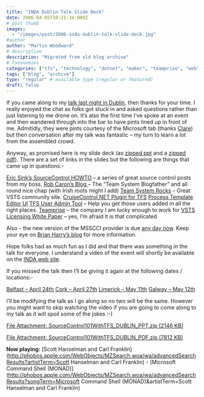 ```yaml
---
title: "INDA Dublin Talk Slide Deck"
date: 2006-04-05T10:21:34.000Z
# post thumb
images:
  - "/images/post/2006-inda-dublin-talk-slide-deck.jpg"
#author
author: "Martin Woodward"
# description
description: "Migrated from old blog archive"
# Taxonomies
categories: ["tfs", "technology", "dotnet", "maker", "teamprise", "web", "podcast", "personal"]
tags: ["blog", "archive"]
type: "regular" # available type (regular or featured)
draft: false
---
```

If you came along to my [talk last night in Dublin](http://www.developers.ie/session.aspx?s=44), then thanks for your time.  I really enjoyed the chat as folks got stuck in and asked questions rather than just listening to me drone on.  It’s also the first time I’ve spoke at an event and then wandered through into the bar to have pints lined up in front of me.  Admitidly, they were pints courtesy of the Microsoft tab (thanks [Clare](http://blogs.msdn.com/clare_dillon/)) but then conversation after my talk was fantastic – my turn to learn a lot from the assembled crowd.

Anyway, as promised here is my slide deck (as [zipped ppt](http://www.woodwardweb.com/blog/SourceControl101WithTFS_DUBLIN_PPT.zip) and a [zipped pdf](http://www.woodwardweb.com/blog/SourceControl101WithTFS_DUBLIN_PDF.zip)).  There are a set of links in the slides but the following are things that came up in questions:-

[Eric Sink’s SourceControl HOWTO](http://software.ericsink.com/scm/source_control.html) – a series of great source control posts from my boss. 
[Rob Caron’s Blog ](http://blogs.msdn.com/robcaron/default.aspx)– The “Team System Blogfather” and all round nice chap (with Irish roots might I add)
[Team System Rocks](http://teamsystemrocks.com/default.aspx) – Great VSTS community site.
[CruiseControl.NET Plugin for TFS](http://vstsplugins.sourceforge.net/)
[Process Template Editor UI](http://www.gotdotnet.com/workspaces/workspace.aspx?id=812a68af-5e74-48c6-9623-1a4469142a84)
[TFS User Admin Tool](http://go.microsoft.com/fwlink/?LinkId=59385)  – Help you get those users added in all the right places.
[Teamprise](http://www.teamprise.com/) – the company I am lucky enough to work for
[VSTS Licensing White Paper](http://www.microsoft.com/downloads/details.aspx?familyid=1FA86E00-F0A3-4290-9DA9-6E0378A3A3C5&displaylang=en) – yes, I’m afraid it is that complicated

Also – the new version of the MSSCCI provider is due [any day now](http://blogs.msdn.com/bharry/archive/2006/03/24/559876.aspx).  Keep your eye on [Brian Harry’s blog](http://blogs.msdn.com/bharry/) for more information.

Hope folks had as much fun as I did and that there was something in the talk for everyone.  I understand a video of the event will shortly be available on the [INDA web site](http://www.developers.ie/).

If you missed the talk then I’ll be giving it again at the following dates / locations:- 

[Belfast – April 24th](http://nimtug.org/events/1/default.aspx)
[Cork – April 27th](http://www.developers.ie/session.aspx?s=47)
[Limerick – May 11th](http://www.developers.ie/session.aspx?s=48)
[Galway – May 12th](http://www.developers.ie/session.aspx?s=46)

I’ll be modifying the talk as I go along so no two will be the same.   However you might want to skip watching the video if you are going to come along to my talk as it will spoil some of the jokes :-)

[File Attachment: SourceControl101WithTFS_DUBLIN_PPT.zip (2146 KB)](http://www.woodwardweb.com/blog/SourceControl101WithTFS_DUBLIN_PPT.zip)

[File Attachment: SourceControl101WithTFS_DUBLIN_PDF.zip (7812 KB)](http://www.woodwardweb.com/blog/SourceControl101WithTFS_DUBLIN_PDF.zip)

**Now playing:** [Scott Hanselman and Carl Franklin](http://phobos.apple.com/WebObjects/MZSearch.woa/wa/advancedSearchResults?artistTerm=Scott Hanselman and Carl Franklin) - [Microsoft Command Shell (MONAD)](http://phobos.apple.com/WebObjects/MZSearch.woa/wa/advancedSearchResults?songTerm=Microsoft Command Shell (MONAD)&artistTerm=Scott Hanselman and Carl Franklin)